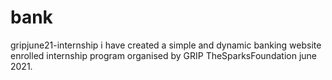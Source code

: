 # bank
 gripjune21-internship
i have created a simple and dynamic banking website
enrolled internship program organised by GRIP TheSparksFoundation june 2021.
